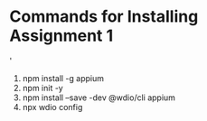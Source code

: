 # Commands for Installing Assignment 1
'
1. npm install -g appium 
2. npm init -y 
3. npm install –save -dev @wdio/cli appium 
4. npx wdio config